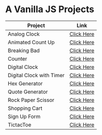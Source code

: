 # A Vanilla JS Projects

| Project                  | Link                                                                                       |
| ------------------------ | ------------------------------------------------------------------------------------------ |
| Analog Clock             | [Click Here](https://github.com/kcam031892/JS-Projects/tree/main/analog-clock)             |
| Animated Count Up        | [Click Here](https://github.com/kcam031892/JS-Projects/tree/main/animated-count-up)        |
| Breaking Bad             | [Click Here](https://github.com/kcam031892/JS-Projects/tree/main/BreakingBad)              |
| Counter                  | [Click Here](https://github.com/kcam031892/JS-Projects/tree/main/counter)                  |
| Digital Clock            | [Click Here](https://github.com/kcam031892/JS-Projects/tree/main/digital-clock)            |
| Digital Clock with Timer | [Click Here](https://github.com/kcam031892/JS-Projects/tree/main/digital-clock-with-timer) |
| Hex Generator            | [Click Here](https://github.com/kcam031892/JS-Projects/tree/main/hex-generator)            |
| Quote Generator          | [Click Here](https://github.com/kcam031892/JS-Projects/tree/main/quote-generator)          |
| Rock Paper Scissor       | [Click Here](https://github.com/kcam031892/JS-Projects/tree/main/rock-paper-scissor)       |
| Shopping Cart            | [Click Here](https://github.com/kcam031892/JS-Projects/tree/main/ShoppingCart)             |
| Sign Up Form             | [Click Here](https://github.com/kcam031892/JS-Projects/tree/main/signup-form)              |
| TictacToe                | [Click Here](https://github.com/kcam031892/JS-Projects/tree/main/tictactoe)                |
